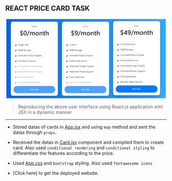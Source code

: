 ## REACT PRICE CARD TASK

![alt text](image.png)

> Reproducing the above user interface using React.js application with JSX in a dynamic manner


---

- Stored datas of cards in [App.jsx](./src/App.jsx) and using `map` method and sent the datas through `props`. 

- Received the datas in [Card.jsx](./src/components/Card.jsx) component and compiled them to create card. Also used `conditional rendering` and `conditional styling` to differentiate the features according to the price.

- Used [App.css](./src/App.css) and `bootstrap` styling. Also used `fontawesome icons`

- [Click here] to get the deployed website.
